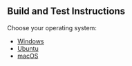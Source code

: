 ## Build and Test Instructions

Choose your operating system:

* [Windows](build/windows/build.md)
* [Ubuntu](build/ubuntu/build.md)
* [macOS](build/mac/build.md)

